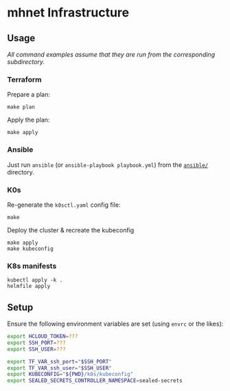 # mhnet Infrastructure


## Usage

_All command examples assume that they are run from the corresponding subdirectory._


### Terraform

Prepare a plan:

    make plan

Apply the plan:

    make apply


### Ansible

Just run `ansible` (or `ansible-playbook playbook.yml`) from the [`ansible/`](ansible/) directory.


### K0s

Re-generate the `k0sctl.yaml` config file:

    make


Deploy the cluster & recreate the kubeconfig

    make apply
    make kubeconfig


### K8s manifests

    kubectl apply -k .
    helmfile apply


## Setup

Ensure the following environment variables are set (using `envrc` or the likes):

```sh
export HCLOUD_TOKEN=???
export SSH_PORT=???
export SSH_USER=???

export TF_VAR_ssh_port="$SSH_PORT"
export TF_VAR_ssh_user="$SSH_USER"
export KUBECONFIG="${PWD}/k0s/kubeconfig"
export SEALED_SECRETS_CONTROLLER_NAMESPACE=sealed-secrets
```

